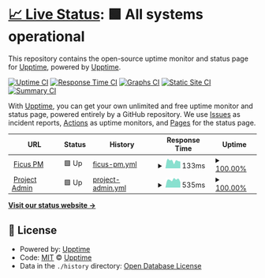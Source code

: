 # [📈 Live Status](https://upptime.github.io/upptime): <!--live status--> **🟩 All systems operational**

This repository contains the open-source uptime monitor and status page for [Upptime](https://upptime.js.org), powered by [Upptime](https://github.com/upptime/upptime).

[![Uptime CI](https://github.com/ficuspm/ficuspm/uptime/workflows/Uptime%20CI/badge.svg)](https://github.com/ficuspm/ficuspm/uptime/actions?query=workflow%3A%22Uptime+CI%22)
[![Response Time CI](https://github.com/ficuspm/ficuspm/uptime/workflows/Response%20Time%20CI/badge.svg)](https://github.com/ficuspm/ficuspm/uptime/actions?query=workflow%3A%22Response+Time+CI%22)
[![Graphs CI](https://github.com/ficuspm/ficuspm/uptime/workflows/Graphs%20CI/badge.svg)](https://github.com/ficuspm/ficuspm/uptime/actions?query=workflow%3A%22Graphs+CI%22)
[![Static Site CI](https://github.com/ficuspm/ficuspm/uptime/workflows/Static%20Site%20CI/badge.svg)](https://github.com/ficuspm/ficuspm/uptime/actions?query=workflow%3A%22Static+Site+CI%22)
[![Summary CI](https://github.com/ficuspm/ficuspm/uptime/workflows/Summary%20CI/badge.svg)](https://github.com/ficuspm/ficuspm/uptime/actions?query=workflow%3A%22Summary+CI%22)

With [Upptime](https://upptime.js.org), you can get your own unlimited and free uptime monitor and status page, powered entirely by a GitHub repository. We use [Issues](https://github.com/upptime/upptime/issues) as incident reports, [Actions](https://github.com/ficuspm/ficuspm/uptime/actions) as uptime monitors, and [Pages](https://upptime.github.io/upptime) for the status page.

<!--start: status pages-->
<!-- This summary is generated by Upptime (https://github.com/upptime/upptime) -->
<!-- Do not edit this manually, your changes will be overwritten -->
<!-- prettier-ignore -->
| URL | Status | History | Response Time | Uptime |
| --- | ------ | ------- | ------------- | ------ |
| <img alt="" src="https://icons.duckduckgo.com/ip3/dashboard.ficuspm.com.ico" height="13"> [Ficus PM](https://dashboard.ficuspm.com) | 🟩 Up | [ficus-pm.yml](https://github.com/ficuspm/uptime/commits/HEAD/history/ficus-pm.yml) | <details><summary><img alt="Response time graph" src="./graphs/ficus-pm/response-time-week.png" height="20"> 133ms</summary><br><a href="https://uptime.ficuspm.com/history/ficus-pm"><img alt="Response time 146" src="https://img.shields.io/endpoint?url=https%3A%2F%2Fraw.githubusercontent.com%2Fficuspm%2Fuptime%2FHEAD%2Fapi%2Fficus-pm%2Fresponse-time.json"></a><br><a href="https://uptime.ficuspm.com/history/ficus-pm"><img alt="24-hour response time 121" src="https://img.shields.io/endpoint?url=https%3A%2F%2Fraw.githubusercontent.com%2Fficuspm%2Fuptime%2FHEAD%2Fapi%2Fficus-pm%2Fresponse-time-day.json"></a><br><a href="https://uptime.ficuspm.com/history/ficus-pm"><img alt="7-day response time 133" src="https://img.shields.io/endpoint?url=https%3A%2F%2Fraw.githubusercontent.com%2Fficuspm%2Fuptime%2FHEAD%2Fapi%2Fficus-pm%2Fresponse-time-week.json"></a><br><a href="https://uptime.ficuspm.com/history/ficus-pm"><img alt="30-day response time 148" src="https://img.shields.io/endpoint?url=https%3A%2F%2Fraw.githubusercontent.com%2Fficuspm%2Fuptime%2FHEAD%2Fapi%2Fficus-pm%2Fresponse-time-month.json"></a><br><a href="https://uptime.ficuspm.com/history/ficus-pm"><img alt="1-year response time 146" src="https://img.shields.io/endpoint?url=https%3A%2F%2Fraw.githubusercontent.com%2Fficuspm%2Fuptime%2FHEAD%2Fapi%2Fficus-pm%2Fresponse-time-year.json"></a></details> | <details><summary><a href="https://uptime.ficuspm.com/history/ficus-pm">100.00%</a></summary><a href="https://uptime.ficuspm.com/history/ficus-pm"><img alt="All-time uptime 100.00%" src="https://img.shields.io/endpoint?url=https%3A%2F%2Fraw.githubusercontent.com%2Fficuspm%2Fuptime%2FHEAD%2Fapi%2Fficus-pm%2Fuptime.json"></a><br><a href="https://uptime.ficuspm.com/history/ficus-pm"><img alt="24-hour uptime 100.00%" src="https://img.shields.io/endpoint?url=https%3A%2F%2Fraw.githubusercontent.com%2Fficuspm%2Fuptime%2FHEAD%2Fapi%2Fficus-pm%2Fuptime-day.json"></a><br><a href="https://uptime.ficuspm.com/history/ficus-pm"><img alt="7-day uptime 100.00%" src="https://img.shields.io/endpoint?url=https%3A%2F%2Fraw.githubusercontent.com%2Fficuspm%2Fuptime%2FHEAD%2Fapi%2Fficus-pm%2Fuptime-week.json"></a><br><a href="https://uptime.ficuspm.com/history/ficus-pm"><img alt="30-day uptime 100.00%" src="https://img.shields.io/endpoint?url=https%3A%2F%2Fraw.githubusercontent.com%2Fficuspm%2Fuptime%2FHEAD%2Fapi%2Fficus-pm%2Fuptime-month.json"></a><br><a href="https://uptime.ficuspm.com/history/ficus-pm"><img alt="1-year uptime 100.00%" src="https://img.shields.io/endpoint?url=https%3A%2F%2Fraw.githubusercontent.com%2Fficuspm%2Fuptime%2FHEAD%2Fapi%2Fficus-pm%2Fuptime-year.json"></a></details>
| <img alt="" src="https://icons.duckduckgo.com/ip3/projectadmin.co.uk.ico" height="13"> [Project Admin](https://projectadmin.co.uk) | 🟩 Up | [project-admin.yml](https://github.com/ficuspm/uptime/commits/HEAD/history/project-admin.yml) | <details><summary><img alt="Response time graph" src="./graphs/project-admin/response-time-week.png" height="20"> 535ms</summary><br><a href="https://uptime.ficuspm.com/history/project-admin"><img alt="Response time 569" src="https://img.shields.io/endpoint?url=https%3A%2F%2Fraw.githubusercontent.com%2Fficuspm%2Fuptime%2FHEAD%2Fapi%2Fproject-admin%2Fresponse-time.json"></a><br><a href="https://uptime.ficuspm.com/history/project-admin"><img alt="24-hour response time 377" src="https://img.shields.io/endpoint?url=https%3A%2F%2Fraw.githubusercontent.com%2Fficuspm%2Fuptime%2FHEAD%2Fapi%2Fproject-admin%2Fresponse-time-day.json"></a><br><a href="https://uptime.ficuspm.com/history/project-admin"><img alt="7-day response time 535" src="https://img.shields.io/endpoint?url=https%3A%2F%2Fraw.githubusercontent.com%2Fficuspm%2Fuptime%2FHEAD%2Fapi%2Fproject-admin%2Fresponse-time-week.json"></a><br><a href="https://uptime.ficuspm.com/history/project-admin"><img alt="30-day response time 562" src="https://img.shields.io/endpoint?url=https%3A%2F%2Fraw.githubusercontent.com%2Fficuspm%2Fuptime%2FHEAD%2Fapi%2Fproject-admin%2Fresponse-time-month.json"></a><br><a href="https://uptime.ficuspm.com/history/project-admin"><img alt="1-year response time 569" src="https://img.shields.io/endpoint?url=https%3A%2F%2Fraw.githubusercontent.com%2Fficuspm%2Fuptime%2FHEAD%2Fapi%2Fproject-admin%2Fresponse-time-year.json"></a></details> | <details><summary><a href="https://uptime.ficuspm.com/history/project-admin">100.00%</a></summary><a href="https://uptime.ficuspm.com/history/project-admin"><img alt="All-time uptime 99.98%" src="https://img.shields.io/endpoint?url=https%3A%2F%2Fraw.githubusercontent.com%2Fficuspm%2Fuptime%2FHEAD%2Fapi%2Fproject-admin%2Fuptime.json"></a><br><a href="https://uptime.ficuspm.com/history/project-admin"><img alt="24-hour uptime 100.00%" src="https://img.shields.io/endpoint?url=https%3A%2F%2Fraw.githubusercontent.com%2Fficuspm%2Fuptime%2FHEAD%2Fapi%2Fproject-admin%2Fuptime-day.json"></a><br><a href="https://uptime.ficuspm.com/history/project-admin"><img alt="7-day uptime 100.00%" src="https://img.shields.io/endpoint?url=https%3A%2F%2Fraw.githubusercontent.com%2Fficuspm%2Fuptime%2FHEAD%2Fapi%2Fproject-admin%2Fuptime-week.json"></a><br><a href="https://uptime.ficuspm.com/history/project-admin"><img alt="30-day uptime 99.96%" src="https://img.shields.io/endpoint?url=https%3A%2F%2Fraw.githubusercontent.com%2Fficuspm%2Fuptime%2FHEAD%2Fapi%2Fproject-admin%2Fuptime-month.json"></a><br><a href="https://uptime.ficuspm.com/history/project-admin"><img alt="1-year uptime 99.98%" src="https://img.shields.io/endpoint?url=https%3A%2F%2Fraw.githubusercontent.com%2Fficuspm%2Fuptime%2FHEAD%2Fapi%2Fproject-admin%2Fuptime-year.json"></a></details>

<!--end: status pages-->

[**Visit our status website →**](https://upptime.github.io/upptime)

## 📄 License

- Powered by: [Upptime](https://github.com/upptime/upptime)
- Code: [MIT](./LICENSE) © [Upptime](https://upptime.js.org)
- Data in the `./history` directory: [Open Database License](https://opendatacommons.org/licenses/odbl/1-0/)
